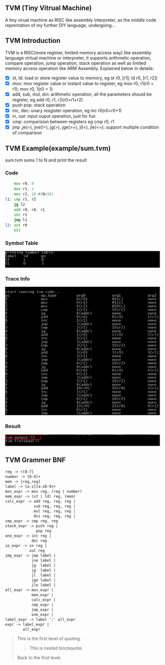 ## TVM (Tiny Vitrual Machine)
A tiny virual machine as RISC like assembly interpreter, 
as the middle code reprentation of my further DIY language, 
undergoing...

## TVM Introduction
TVM is a RISC(more register, limited memory access way) like assembly language 
virtual machine or interpreter, it supports arithmetic operation, 
compare operation, jump operation, stack operation as well
as limited memory access operation like ARM Assembly. Explained below in details:

- [x] st, ld: load or store register value to memory, eg st r0, [r1]; ld r0, [r1, r2])
- [x] mov: mov register value or instant value to register, eg mov r0, r1(r0 = r1); mov r0, 1(r0 = 1)
- [x] add, sub, mul, dvi: arithmetic operation, all the parameters should be register, eg add r0, r1, r2(r0=r1+r2)
- [x] push pop: stack operation 
- [x] inc, dec: unary resgister operation, eg inc r0(r0=r0+1)
- [x] in, out: input ouput operation, just for fun
- [x] cmp: comparision between registers eg cmp r0, r1
- [x] jmp ,je(=), jne(!=), jg(>), jge(>=), jl(<), jle(<=): support multiple condition of comparison 

## TVM Example(example/sum.tvm)
sum.tvm sums 1 to N and print the result
### Code
```asm
    mov r0, 0 
    mov r1, 1
    mov r2, 10 #(N=10)
l1: cmp r1, r2
    jg l2
    add r0, r0, r1
    inc r1
    jmp l1
l2: out r0
    hlt
```
### Symbol Table
![symbol table](./img/symtab.png)
### Trace Info 
![trace info](./img/trace.png)
### Result
![sum result](./img/result.png)



## TVM Grammer BNF 
```bnf
reg -> r[0-7]
number -> [0-9]+
mem -> [reg,reg] 
label -> [a-z][a-z0-9]+
mov_expr -> mov reg, (reg | number)
mem_expr -> (st | ld) reg, (mem)  
calc_expr -> add reg, reg, reg |
             sub reg, reg, reg |
             mul reg, reg, reg |
             dvi reg, reg, reg |
cmp_expr -> cmp reg, reg 
stack_expr -> push reg |
              pop reg
one_expr -> inc reg |
            dec reg 
io_expr -> in reg | 
           out reg
jmp_expr -> jmp label | 
            jne label | 
            jg  label | 
            jg  label | 
            jl  label | 
            jge label | 
            jle label | 
all_expr -> mov_expr |
            mem_expr |
            calc_expr |
            cmp_expr |
            jmp_expr |
            one_expr |
label_expr -> label ':' all_expr
expr -> label_expr | 
        all_expr
```


> This is the first level of quoting.
>
> >This is nested blockquote.
>
> Back to the first level.
